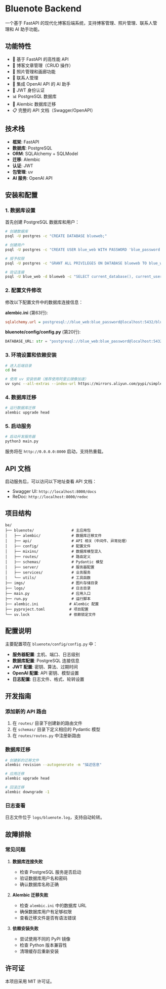 # Bluenote Backend

一个基于 FastAPI 的现代化博客后端系统，支持博客管理、照片管理、联系人管理和 AI 助手功能。

## 功能特性

- 🚀 基于 FastAPI 的高性能 API
- 📝 博客文章管理（CRUD 操作）
- 📸 照片管理和画廊功能
- 👥 联系人管理
- 🤖 集成 OpenAI API 的 AI 助手
- 🔐 JWT 身份认证
- 📊 PostgreSQL 数据库
- 🔄 Alembic 数据库迁移
- 📋 完整的 API 文档（Swagger/OpenAPI）

## 技术栈

- **框架**: FastAPI
- **数据库**: PostgreSQL
- **ORM**: SQLAlchemy + SQLModel
- **迁移**: Alembic
- **认证**: JWT
- **包管理**: uv
- **AI 服务**: OpenAI API

## 安装和配置

### 1. 数据库设置

首先创建 PostgreSQL 数据库和用户：

```bash
# 创建数据库
psql -U postgres -c "CREATE DATABASE blueweb;"

# 创建用户
psql -U postgres -c "CREATE USER blue_web WITH PASSWORD 'blue_password';"

# 授予权限
psql -U postgres -c "GRANT ALL PRIVILEGES ON DATABASE blueweb TO blue_web;"

# 验证连接
psql -U blue_web -d blueweb -c "SELECT current_database(), current_user;"
```

### 2. 配置文件修改

修改以下配置文件中的数据库连接信息：

**alembic.ini** (第63行):
```ini
sqlalchemy.url = postgresql://blue_web:blue_password@localhost:5432/blueweb
```

**bluenote/config/config.py** (第20行):
```python
DATABASE_URL: str = "postgresql://blue_web:blue_password@localhost:5432/blueweb"
```

### 3. 环境设置和依赖安装

```bash
# 进入后端目录
cd be

# 使用 uv 安装依赖（推荐使用阿里云镜像加速）
uv sync --all-extras --index-url https://mirrors.aliyun.com/pypi/simple/
```

### 4. 数据库迁移

```bash
# 运行数据库迁移
alembic upgrade head
```

### 5. 启动服务

```bash
# 启动开发服务器
python3 main.py
```

服务将在 `http://0.0.0.0:8000` 启动，支持热重载。

## API 文档

启动服务后，可以访问以下地址查看 API 文档：

- Swagger UI: `http://localhost:8000/docs`
- ReDoc: `http://localhost:8000/redoc`

## 项目结构

```
be/
├── bluenote/                 # 主应用包
│   ├── alembic/              # 数据库迁移文件
│   ├── api/                  # API 相关（中间件、异常处理）
│   ├── config/               # 配置文件
│   ├── mixins/               # 数据库模型混入
│   ├── routes/               # 路由定义
│   ├── schemas/              # Pydantic 模型
│   ├── server/               # 服务器配置
│   ├── services/             # 业务服务
│   └── utils/                # 工具函数
├── imgs/                     # 图片存储目录
├── logs/                     # 日志目录
├── main.py                   # 应用入口
├── run.py                    # 运行脚本
├── alembic.ini              # Alembic 配置
├── pyproject.toml           # 项目配置
└── uv.lock                  # 依赖锁定文件
```

## 配置说明

主要配置项在 `bluenote/config/config.py` 中：

- **服务器配置**: 主机、端口、日志级别
- **数据库配置**: PostgreSQL 连接信息
- **JWT 配置**: 密钥、算法、过期时间
- **OpenAI 配置**: API 密钥、模型设置
- **日志配置**: 日志文件、格式、轮转设置

## 开发指南

### 添加新的 API 路由

1. 在 `routes/` 目录下创建新的路由文件
2. 在 `schemas/` 目录下定义相应的 Pydantic 模型
3. 在 `routes/routes.py` 中注册新路由

### 数据库迁移

```bash
# 创建新的迁移文件
alembic revision --autogenerate -m "描述信息"

# 应用迁移
alembic upgrade head

# 回滚迁移
alembic downgrade -1
```

### 日志查看

日志文件位于 `logs/bluenote.log`，支持自动轮转。

## 故障排除

### 常见问题

1. **数据库连接失败**
   - 检查 PostgreSQL 服务是否启动
   - 验证数据库用户名和密码
   - 确认数据库名称正确

2. **Alembic 迁移失败**
   - 检查 `alembic.ini` 中的数据库 URL
   - 确保数据库用户有足够权限
   - 查看迁移文件是否有语法错误

3. **依赖安装失败**
   - 尝试使用不同的 PyPI 镜像
   - 检查 Python 版本兼容性
   - 清理缓存后重新安装

## 许可证

本项目采用 MIT 许可证。
